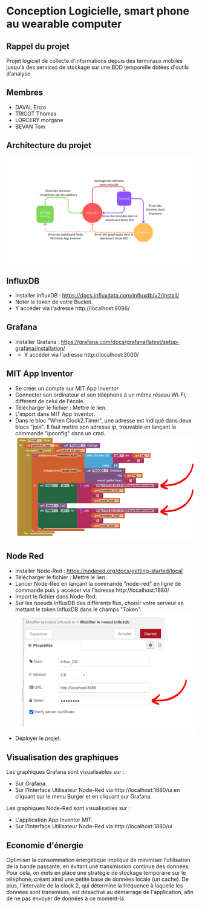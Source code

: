# Conception Logicielle, smart phone au wearable computer

## Rappel du projet

Projet logiciel de collecte d'informations depuis des terminaux mobiles jusqu'à des services de stockage sur une BDD temporelle dotées d'outils d'analyse


## Membres

- DAVAL Enzo
- TRICOT Thomas
- LORCERY morgane
- BEVAN Tom


## Architecture du projet
![Architecture du projet](https://raw.githubusercontent.com/EnzoDaval/ConceptLog/main/screen/Fonctionnement_Projet.png)


## InfluxDB

- Installer InfluxDB : https://docs.influxdata.com/influxdb/v2/install/
- Noter le token de votre Bucket.
- Y accéder via l'adresse http://localhost:8086/


## Grafana

- Installer Grafana : https://grafana.com/docs/grafana/latest/setup-grafana/installation/
- - Y accéder via l'adresse http://localhost:3000/


## MIT App Inventor

- Se créer un compte sur MIT App Inventor
- Connecter son ordinateur et son téléphone à un même réseau Wi-Fi, différent de celui de l'école.
- Télécharger le fichier : Mettre le lien.
- L'import dans MIT App Inventor.
- Dans le bloc "When Clock2.Timer", une adresse est indiqué dans deux blocs "join". Il faut mettre son adresse ip, trouvable en lançant la commande "ipconfig" dans un cmd. ![MIT App Inventor](https://raw.githubusercontent.com/EnzoDaval/ConceptLog/main/screen/screen.png)


## Node Red

- Installer Node-Red : https://nodered.org/docs/getting-started/local
- Télécharger le fichier : Mettre le lien.
- Lancer Node-Red en lançant la commande "node-red" en ligne de commande puis y accéder via l'adresse http://localhost:1880/
- Import le fichier dans Node-Red.
- Sur les noeuds influxDB des différents flux, choisir votre serveur en mettant le token InfluxDB dans le champs "Token". ![NodeRed](https://raw.githubusercontent.com/EnzoDaval/ConceptLog/main/screen/token.png)
- Déployer le projet.


## Visualisation des graphiques

Les graphiques Grafana sont visualisables sur :
- Sur Grafana.
- Sur l'Interface Utilisateur Node-Red via http://localhost:1880/ui en cliquant sur le menu Burger et en cliquant sur Grafana.

Les graphiques Node-Red sont visualisables sur :
- L'application App Inventor MIT.
- Sur l'Interface Utilisateur Node-Red via http://localhost:1880/ui

## Economie d'énergie 

Optimiser la consommation énergétique implique de minimiser l'utilisation de la bande passante, en évitant une transmission continue des données. Pour cela, on mets en place une stratégie de stockage temporaire sur le téléphone, créant ainsi une petite base de données locale (un cache). De plus, l'intervalle de la clock 2, qui détermine la fréquence à laquelle les données sont transmises, est désactivé au démarrage de l'application, afin de ne pas envoyer de données à ce moment-là.
